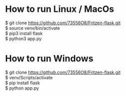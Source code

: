 # How to run Linux / MacOs
$ git clone https://github.com/73556O8/Fritzen-flask.git <br>
$ source venv/bin/activate <br>
$ pip3 install flask <br>
$ python3 app.py <br>

# How to run Windows
$ git clone https://github.com/73556O8/Fritzen-flask.git <br>
$ venv/Scripts/activate <br>
$ pip install flask <br>
$ python app.py <br>
